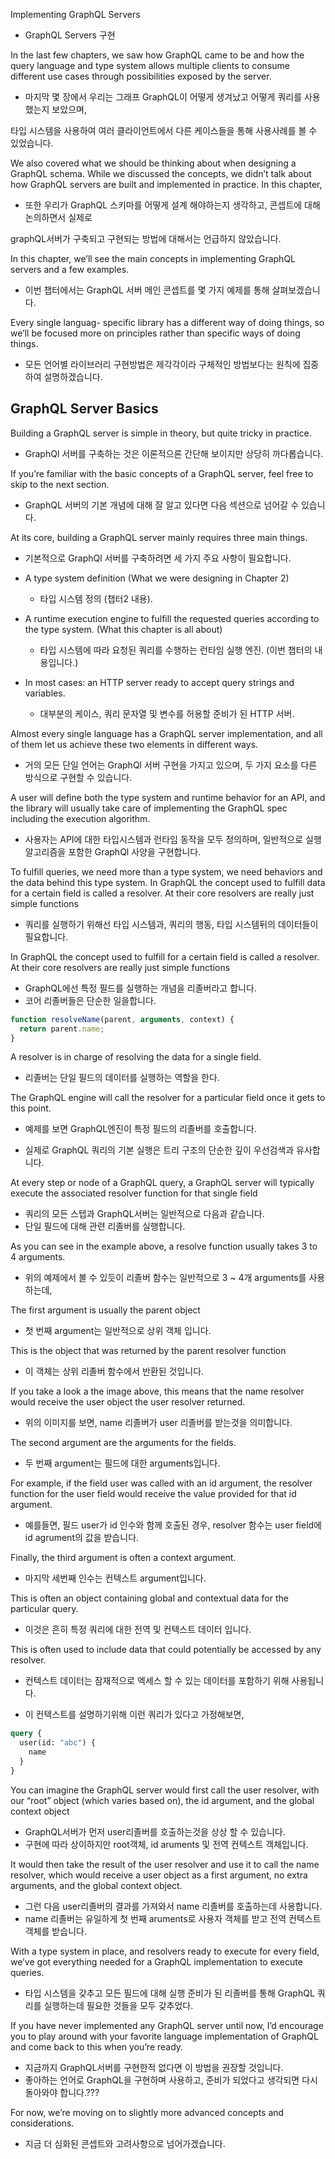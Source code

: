 Implementing GraphQL Servers

- GraphQL Servers 구현

In the last few chapters, we saw how GraphQL came to be and how the query
language and type system allows multiple clients to consume different use cases
through possibilities exposed by the server.

- 마지막 몇 장에서 우리는 그래프 GraphQL이 어떻게 생겨났고 어떻게 쿼리를 사용했는지 보았으며,

타입 시스템을 사용하여 여러 클라이언트에서 다른 케이스들을 통해 사용사례를 볼 수 있었습니다.

We also covered what we should be thinking about when designing a GraphQL schema.
While we discussed the concepts, we didn’t talk about how GraphQL servers are built and implemented in practice. In this chapter,

- 또한 우리가 GraphQL 스키마를 어떻게 설계 해야하는지 생각하고, 콘셉트에 대해 논의하면서 실제로

graphQL서버가 구축되고 구현되는 방법에 대해서는 언급하지 않았습니다.

In this chapter, we’ll see the main concepts in implementing GraphQL servers and a few examples.

- 이번 챕터에서는 GraphQL 서버 메인 콘셉트를 몇 가지 예제를 통해 살펴보겠습니다.

Every single languag- specific library has a different way of doing things, so we’ll be focused more on principles rather than specific ways of doing things.

- 모든 언어별 라이브러리 구현방법은 제각각이라 구체적인 방법보다는 원칙에 집중하여 설명하겠습니다.

## GraphQL Server Basics

Building a GraphQL server is simple in theory, but quite tricky in practice.

- GraphQl 서버를 구축하는 것은 이론적으론 간단해 보이지만 상당히 까다롭습니다.

If you’re familiar with the basic concepts of a GraphQL server, feel free to skip to the next section.

- GraphQL 서버의 기본 개념에 대해 잘 알고 있다면 다음 섹션으로 넘어갈 수 있습니다.

At its core, building a GraphQL server mainly requires three main things.

- 기본적으로 GraphQl 서버를 구축하려면 세 가지 주요 사항이 필요합니다.

- A type system definition (What we were designing in Chapter 2)
  - 타입 시스템 정의 (챕터2 내용).
- A runtime execution engine to fulfill the requested queries according to the type system. (What this chapter is all about)
  - 타입 시스템에 따라 요청된 쿼리를 수행하는 런타임 실행 엔진. (이번 챕터의 내용입니다.)
- In most cases: an HTTP server ready to accept query strings and variables.
  - 대부분의 케이스, 쿼리 문자열 및 변수를 허용할 준비가 된 HTTP 서버.

Almost every single language has a GraphQL server implementation, and all of them let us achieve these two elements in different ways.

- 거의 모든 단일 언어는 GraphQl 서버 구현을 가지고 있으며, 두 가지 요소를 다른 방식으로 구현할 수 있습니다.

A user will define both the type system and runtime behavior for an API, and the library will usually take care of implementing the GraphQL spec including the execution algorithm.

- 사용자는 API에 대한 타입시스템과 런타임 동작을 모두 정의하며, 일반적으로 실행 알고리즘을 포함한 GraphQl 사양을 구현합니다.

To fulfill queries, we need more than a type system, we need behaviors and the data behind this type system. In GraphQL the concept used to fulfill data for a certain field is called a resolver. At their core resolvers are really just simple functions

- 쿼리를 실행하기 위해선 타입 시스템과, 쿼리의 행동, 타입 시스템뒤의 데이터들이 필요합니다.

In GraphQL the concept used to fulfill for a certain field is called a resolver. At their core resolvers are really just simple functions

- GraphQL에선 특정 필드를 실행하는 개념을 리졸버라고 합니다.
- 코어 리졸버들은 단순한 일을합니다.

```js
function resolveName(parent, arguments, context) {
  return parent.name;
}
```

A resolver is in charge of resolving the data for a single field.

- 리졸버는 단일 필드의 데이터를 실행하는 역할을 한다.

The GraphQL engine will call the resolver for a particular field once it gets to this point.

- 예제를 보면 GraphQL엔진이 특정 필드의 리졸버를 호출합니다.

- 실제로 GraphQL 쿼리의 기본 실행은 트리 구조의 단순한 깊이 우선검색과 유사합니다.

At every step or node of a GraphQL query, a GraphQL server will typically execute the associated resolver function for that single field

- 쿼리의 모든 스텝과 GraphQL서버는 일반적으로 다음과 같습니다.
- 단일 필드에 대해 관련 리졸버를 실행합니다.

As you can see in the example above, a resolve function usually takes 3 to 4 arguments.

- 위의 예제에서 볼 수 있듯이 리졸버 함수는 일반적으로 3 ~ 4개 arguments를 사용하는데,

The first argument is usually the parent object

- 첫 번째 argument는 일반적으로 상위 객체 입니다.

This is the object that was returned by the parent resolver function

- 이 객체는 상위 리졸버 함수에서 반환된 것입니다.

If you take a look a the image above, this means that the name resolver would receive the user object the user resolver returned.

- 위의 이미지를 보면, name 리졸버가 user 리졸버를 받는것을 의미합니다.
<!-- - 그래서 resolverName의 parent는 user가 담겨있습니다. -->

The second argument are the arguments for the fields.

- 두 번째 argument는 필드에 대한 arguments입니다.

For example, if the field user was called with an id argument, the resolver function for the user field would receive the value provided for that id argument.

- 예를들면, 필드 user가 id 인수와 함께 호출된 경우, resolver 함수는 user field에 id agrument의 값을 받습니다.

Finally, the third argument is often a context argument.

- 마지막 세번째 인수는 컨텍스트 argument입니다.

This is often an object containing global and contextual data for the particular query.

- 이것은 흔히 특정 쿼리에 대한 전역 및 컨텍스트 데이터 입니다.

This is often used to include data that could potentially be accessed by any resolver.

- 컨텍스트 데이터는 잠재적으로 엑세스 할 수 있는 데이터를 포함하기 위해 사용됩니다.

- 이 컨텍스트를 설명하기위해 이런 쿼리가 있다고 가정해보면,

```graphql
query {
  user(id: "abc") {
    name
  }
}
```

You can imagine the GraphQL server would first call the user resolver, with our “root” object (which varies based on), the id argument, and the global context object

- GraphQL서버가 먼저 user리졸버를 호출하는것을 상상 할 수 있습니다.
- 구현에 따라 상이하지만 root객체, id aruments 및 전역 컨텍스트 객체입니다.

It would then take the result of the user resolver and use it to call the name resolver, which would receive a user object as a first argument, no extra arguments, and the global context object.

- 그런 다음 user리졸버의 결과를 가져와서 name 리졸버를 호출하는데 사용합니다.
- name 리졸버는 유일하게 첫 번째 aruments로 사용자 객체를 받고 전역 컨텍스트 객체를 받습니다.

With a type system in place, and resolvers ready to execute for every field, we’ve got everything needed for a GraphQL implementation to execute queries.

- 타입 시스템을 갖추고 모든 필드에 대해 실행 준비가 된 리졸버를 통해 GraphQL 쿼리를 실행하는데 필요한 것들을 모두 갖추었다.

If you have never implemented any GraphQL server until now, I’d encourage you to play around with your favorite language implementation of GraphQL and come back to this when you’re ready.

- 지금까지 GraphQL서버를 구현한적 없다면 이 방법을 권장할 것입니다.
- 좋아하는 언어로 GraphQL을 구현하며 사용하고, 준비가 되었다고 생각되면 다시 돌아와야 합니다.???

For now, we’re moving on to slightly more advanced concepts and considerations.

- 지금 더 심화된 콘셉트와 고려사항으로 넘어가겠습니다.
